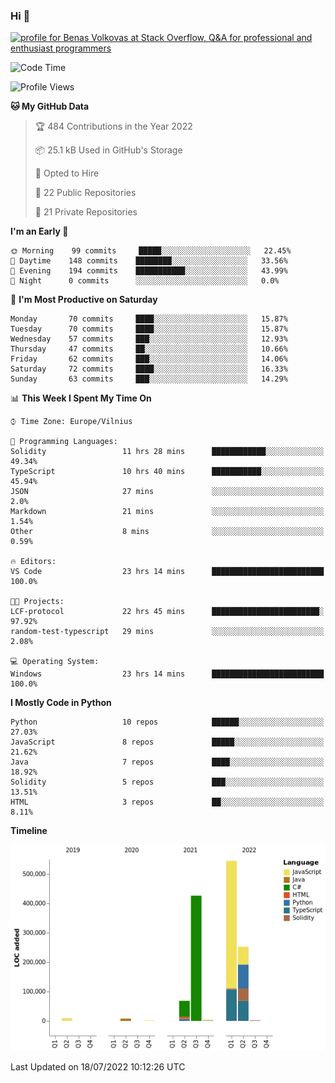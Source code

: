 ### Hi 👋
<a href="https://stackoverflow.com/users/14954249/benas-volkovas"><img src="https://stackoverflow.com/users/flair/14954249.png?theme=dark" width="208" height="58" alt="profile for Benas Volkovas at Stack Overflow, Q&amp;A for professional and enthusiast programmers" title="profile for Benas Volkovas at Stack Overflow, Q&amp;A for professional and enthusiast programmers"></a>

<!--START_SECTION:waka-->
![Code Time](http://img.shields.io/badge/Code%20Time-797%20hrs%2015%20mins-blue)

![Profile Views](http://img.shields.io/badge/Profile%20Views-9-blue)

**🐱 My GitHub Data** 

> 🏆 484 Contributions in the Year 2022
 > 
> 📦 25.1 kB Used in GitHub's Storage 
 > 
> 💼 Opted to Hire
 > 
> 📜 22 Public Repositories 
 > 
> 🔑 21 Private Repositories  
 > 
**I'm an Early 🐤** 

```text
🌞 Morning    99 commits     █████░░░░░░░░░░░░░░░░░░░░   22.45% 
🌆 Daytime    148 commits    ████████░░░░░░░░░░░░░░░░░   33.56% 
🌃 Evening    194 commits    ███████████░░░░░░░░░░░░░░   43.99% 
🌙 Night      0 commits      ░░░░░░░░░░░░░░░░░░░░░░░░░   0.0%

```
📅 **I'm Most Productive on Saturday** 

```text
Monday       70 commits     ████░░░░░░░░░░░░░░░░░░░░░   15.87% 
Tuesday      70 commits     ████░░░░░░░░░░░░░░░░░░░░░   15.87% 
Wednesday    57 commits     ███░░░░░░░░░░░░░░░░░░░░░░   12.93% 
Thursday     47 commits     ██░░░░░░░░░░░░░░░░░░░░░░░   10.66% 
Friday       62 commits     ███░░░░░░░░░░░░░░░░░░░░░░   14.06% 
Saturday     72 commits     ████░░░░░░░░░░░░░░░░░░░░░   16.33% 
Sunday       63 commits     ███░░░░░░░░░░░░░░░░░░░░░░   14.29%

```


📊 **This Week I Spent My Time On** 

```text
⌚︎ Time Zone: Europe/Vilnius

💬 Programming Languages: 
Solidity                 11 hrs 28 mins      ████████████░░░░░░░░░░░░░   49.34% 
TypeScript               10 hrs 40 mins      ███████████░░░░░░░░░░░░░░   45.94% 
JSON                     27 mins             ░░░░░░░░░░░░░░░░░░░░░░░░░   2.0% 
Markdown                 21 mins             ░░░░░░░░░░░░░░░░░░░░░░░░░   1.54% 
Other                    8 mins              ░░░░░░░░░░░░░░░░░░░░░░░░░   0.59%

🔥 Editors: 
VS Code                  23 hrs 14 mins      █████████████████████████   100.0%

🐱‍💻 Projects: 
LCF-protocol             22 hrs 45 mins      ████████████████████████░   97.92% 
random-test-typescript   29 mins             ░░░░░░░░░░░░░░░░░░░░░░░░░   2.08%

💻 Operating System: 
Windows                  23 hrs 14 mins      █████████████████████████   100.0%

```

**I Mostly Code in Python** 

```text
Python                   10 repos            ██████░░░░░░░░░░░░░░░░░░░   27.03% 
JavaScript               8 repos             █████░░░░░░░░░░░░░░░░░░░░   21.62% 
Java                     7 repos             ████░░░░░░░░░░░░░░░░░░░░░   18.92% 
Solidity                 5 repos             ███░░░░░░░░░░░░░░░░░░░░░░   13.51% 
HTML                     3 repos             ██░░░░░░░░░░░░░░░░░░░░░░░   8.11%

```


**Timeline**

![Chart not found](https://raw.githubusercontent.com/BenasVolkovas/BenasVolkovas/main/charts/bar_graph.png) 


 Last Updated on 18/07/2022 10:12:26 UTC
<!--END_SECTION:waka-->

